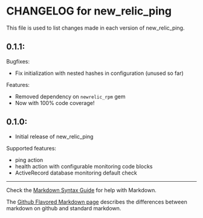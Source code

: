 # CHANGELOG for new\_relic\_ping

This file is used to list changes made in each version of new\_relic\_ping.

## 0.1.1:

Bugfixes:

* Fix initialization with nested hashes in configuration (unused so far)

Features:

* Removed dependency on `newrelic_rpm` gem
* Now with 100% code coverage!

## 0.1.0:

* Initial release of new\_relic\_ping

Supported features:
* ping action
* health action with configurable monitoring code blocks
* ActiveRecord database monitoring default check

- - -
Check the [Markdown Syntax Guide](http://daringfireball.net/projects/markdown/syntax) for help with Markdown.

The [Github Flavored Markdown page](http://github.github.com/github-flavored-markdown/) describes the differences between markdown on github and standard markdown.
